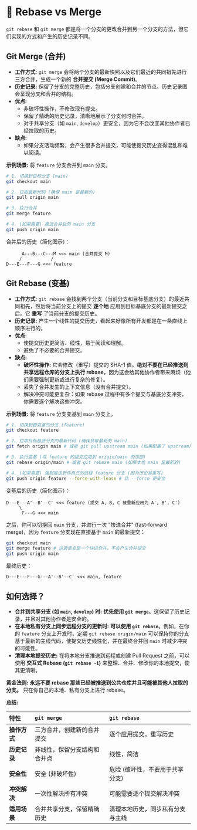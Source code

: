 # 🤔 Rebase vs Merge

`git rebase` 和 `git merge` 都是将一个分支的更改合并到另一个分支的方法，但它们实现的方式和产生的历史记录不同。

## Git Merge (合并)

-   **工作方式:** `git merge` 会将两个分支的最新快照以及它们最近的共同祖先进行三方合并，生成一个新的 **合并提交 (Merge Commit)**。
-   **历史记录:** 保留了分支的完整历史，包括分支创建和合并的节点。历史记录图会呈现分叉和合并的结构。
-   **优点:**
    -   非破坏性操作，不修改现有提交。
    *   保留了精确的历史记录，清晰地展示了分支何时合并。
    *   对于共享分支（如 `main`, `develop`）更安全，因为它不会改变其他协作者已经拉取的历史。
-   **缺点:**
    -   如果分支活动频繁，会产生很多合并提交，可能使提交历史变得混乱和难以阅读。

**示例场景:** 将 `feature` 分支合并到 `main` 分支。

```bash
# 1. 切换到目标分支 (main)
git checkout main

# 2. 拉取最新代码 (确保 main 是最新的)
git pull origin main

# 3. 执行合并
git merge feature

# 4. (如果需要) 推送合并后的 main 分支
git push origin main
```

合并后的历史（简化图示）：

```
      A---B---C---M <<< main (合并提交 M)
     /           /
D---E---F---G <<< feature
```

## Git Rebase (变基)

-   **工作方式:** `git rebase` 会找到两个分支（当前分支和目标基底分支）的最近共同祖先，然后将当前分支上的提交 **逐个地** 应用到目标基底分支的最新提交之后。它 **重写** 了当前分支的提交历史。
-   **历史记录:** 产生一个线性的提交历史，看起来好像所有开发都是在一条直线上顺序进行的。
-   **优点:**
    -   使提交历史更简洁、线性，易于阅读和理解。
    *   避免了不必要的合并提交。
-   **缺点:**
    -   **破坏性操作:** 它会修改（重写）提交的 SHA-1 值。**绝对不要在已经推送到共享远程仓库的分支上执行 rebase**，因为这会给其他协作者带来麻烦（他们需要强制更新或进行复杂的修复）。
    *   丢失了合并发生的上下文信息（没有合并提交）。
    *   解决冲突可能更复杂：如果 rebase 过程中有多个提交与基底分支冲突，你需要逐个解决这些冲突。

**示例场景:** 将 `feature` 分支变基到 `main` 分支上。

```bash
# 1. 切换到要变基的分支 (feature)
git checkout feature

# 2. 拉取目标基底分支的最新代码 (确保获取最新的 main)
git fetch origin main # 或者 git pull upstream main (如果配置了 upstream)

# 3. 执行变基 (将 feature 的提交应用到 origin/main 的顶部)
git rebase origin/main # 或者 git rebase main (如果本地 main 是最新的)

# 4. (如果需要) 强制推送到你自己的远程 feature 分支 (因为历史被重写)
git push origin feature --force-with-lease # 比 --force 更安全
```

变基后的历史（简化图示）：

```
D---E---A'--B'--C' <<< feature (提交 A, B, C 被重新应用为 A', B', C')
     \
      F---G <<< main
```
之后，你可以切换回 `main` 分支，并进行一次 "快进合并" (fast-forward merge)，因为 `feature` 分支现在直接基于 `main` 的最新提交：
```bash
git checkout main
git merge feature # 这通常会是一个快进合并，不会产生合并提交
git push origin main
```
最终历史：
```
D---E---F---G---A'--B'--C' <<< main, feature
```

## 如何选择？

-   **合并到共享分支 (如 `main`, `develop`) 时:** **优先使用 `git merge`**。这保留了历史记录，并且对其他协作者是安全的。
-   **在本地私有分支上同步远程分支的更新时:** **可以使用 `git rebase`**。例如，在你的 `feature` 分支上开发时，定期 `git rebase origin/main` 可以保持你的分支基于最新的主线代码，使提交历史线性化，并在最终合并回 `main` 时减少冲突的可能性。
-   **清理本地提交历史:** 在将本地分支推送到远程或创建 Pull Request 之前，可以使用 **交互式 Rebase (`git rebase -i`)** 来整理、合并、修改你的本地提交，使其更清晰。

**黄金法则:** **永远不要 rebase 那些已经被推送到公共仓库并且可能被其他人拉取的分支。** 只在你自己的本地、私有分支上进行 rebase。

**总结:**

| 特性         | `git merge`                     | `git rebase`                       |
| :----------- | :------------------------------ | :--------------------------------- |
| **操作方式** | 三方合并，创建新的合并提交      | 逐个应用提交，重写历史             |
| **历史记录** | 非线性，保留分支结构和合并点    | 线性，简洁                         |
| **安全性**   | 安全 (非破坏性)                 | 危险 (破坏性，不要用于共享分支)    |
| **冲突解决** | 一次性解决所有冲突              | 可能需要逐个提交解决冲突           |
| **适用场景** | 合并共享分支，保留精确历史      | 清理本地历史，同步私有分支与主线 |
